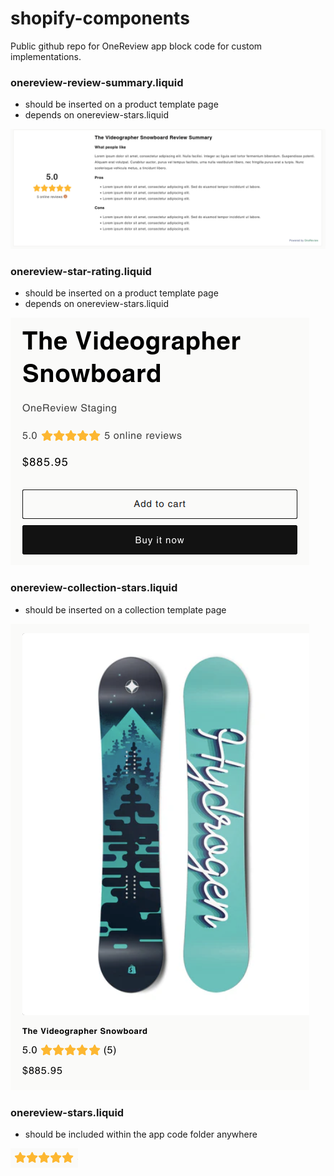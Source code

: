 # shopify-components

Public github repo for OneReview app block code for custom implementations.

### onereview-review-summary.liquid

- should be inserted on a product template page
- depends on onereview-stars.liquid

![Review summary .liquid component screenshot](img/onereview-review-summary.png)

### onereview-star-rating.liquid

- should be inserted on a product template page
- depends on onereview-stars.liquid

![Star rating .liquid component screenshot](img/onereview-star-rating.png)

### onereview-collection-stars.liquid

- should be inserted on a collection template page

![Collection stars .liquid component screenshot](img/onereview-collection-stars.png)

### onereview-stars.liquid

- should be included within the app code folder anywhere

![Stars .liquid component screenshot](img/onereview-stars.png)
